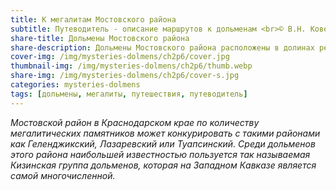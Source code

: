```yaml
---
title: К мегалитам Мостовского района
subtitle: Путеводитель - описание маршрутов к дольменам <br>© В.Н. Ковешников
share-title: Дольмены Мостовского района
share-description: Дольмены Мостовского района расположены в долинах рек Губс, Гурмай и Кизинчи, все левые притоки реки Ходзь, левого притока реки Лаба.
cover-img: /img/mysteries-dolmens/ch2p6/cover.jpg
thumbnail-img: /img/mysteries-dolmens/ch2p6/thumb.webp
share-img: /img/mysteries-dolmens/ch2p6/cover-s.jpg
categories: mysteries-dolmens
tags: [дольмены, мегалиты, путешествия, путеводитель]
---
```

_Мостовской район в Краснодарском крае по количеству мегалитических памятников может конкурировать с такими районами как Геленджикский, Лазаревский или Туапсинский. Среди дольменов этого района наибольшей известностью пользуется так называемая Кизинская группа дольменов, которая на Западном Кавказе является самой многочисленной._
